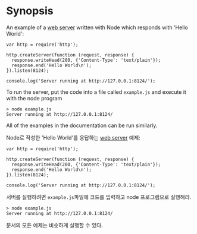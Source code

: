 # Synopsis

<!--english start-->

<!--type=misc-->

An example of a [web server](http.html) written with Node which responds with 'Hello
World':

    var http = require('http');

    http.createServer(function (request, response) {
      response.writeHead(200, {'Content-Type': 'text/plain'});
      response.end('Hello World\n');
    }).listen(8124);

    console.log('Server running at http://127.0.0.1:8124/');

To run the server, put the code into a file called `example.js` and execute
it with the node program

    > node example.js
    Server running at http://127.0.0.1:8124/

All of the examples in the documentation can be run similarly.

<!--english end-->

<!--type=misc-->

Node로 작성한 'Hello World'를 응답하는 [web server](http.html) 예제:

    var http = require('http');

    http.createServer(function (request, response) {
      response.writeHead(200, {'Content-Type': 'text/plain'});
      response.end('Hello World\n');
    }).listen(8124);

    console.log('Server running at http://127.0.0.1:8124/');

서버를 실행하려면 `example.js`파일에 코드를 입력하고 node 프로그램으로 실행해라.

    > node example.js
    Server running at http://127.0.0.1:8124/

문서의 모든 예제는 비슷하게 실행할 수 있다.
